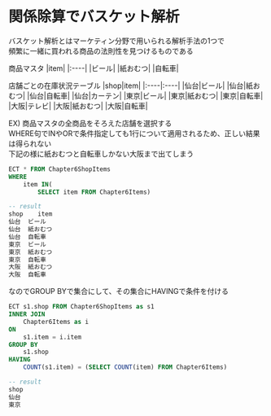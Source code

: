 # 関係除算でバスケット解析
バスケット解析とはマーケティン分野で用いられる解析手法の1つで  
頻繁に一緒に買われる商品の法則性を見つけるものである

商品マスタ
|item|
|:----|
|ビール|
|紙おむつ|
|自転車|

店舗ごとの在庫状況テーブル
|shop|item|
|:----|:----|
|仙台|ビール|
|仙台|紙おむつ|
|仙台|自転車|
|仙台|カーテン|
|東京|ビール|
|東京|紙おむつ|
|東京|自転車|
|大阪|テレビ|
|大阪|紙おむつ|
|大阪|自転車|


EX) 商品マスタの全商品をそろえた店舗を選択する  
WHERE句でINやORで条件指定しても1行について適用されるため、正しい結果は得られない  
下記の様に紙おむつと自転車しかない大阪まで出てしまう
``` sql
ECT * FROM Chapter6ShopItems
WHERE
	item IN(
		SELECT item FROM Chapter6Items)

-- result
shop	item
仙台	ビール
仙台	紙おむつ
仙台	自転車
東京	ビール
東京	紙おむつ
東京	自転車
大阪	紙おむつ
大阪	自転車
```
なのでGROUP BYで集合にして、その集合にHAVINGで条件を付ける
``` sql
ECT s1.shop FROM Chapter6ShopItems as s1
INNER JOIN
	Chapter6Items as i
ON
	s1.item = i.item
GROUP BY
	s1.shop
HAVING
	COUNT(s1.item) = (SELECT COUNT(item) FROM Chapter6Items)

-- result
shop
仙台
東京
```
